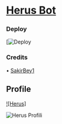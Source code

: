 # [Herus Bot](https://t.me/herusv2_bot)

### Deploy

[![Deploy](https://heroku.com/deploy?template=https://github.com/SakirBey1/HerusBot)

### Credits

• [SakirBey1](https://t.me/SakirBey1) 


## Profile

[![Herus]](https://t.me/herusv2_bot)

![Herus Profili](https://i.hizliresim.com/fbksfrp.jpg)
